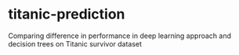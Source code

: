 # titanic-prediction
Comparing difference in performance in deep learning approach and decision trees on Titanic survivor dataset
